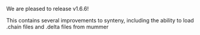 We are pleased to release v1.6.6!

This contains several improvements to synteny, including the ability to load
.chain files and .delta files from mummer
